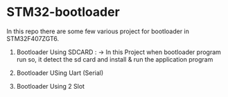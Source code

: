 # STM32-bootloader
In this repo there are some few various project for bootloader in STM32F407ZGT6.

1. Bootloader Using SDCARD :
-> In this Project when bootloader program run so, it detect the sd card and install & run the application program

2. Bootloader USing Uart (Serial)

3. Bootloader Using 2 Slot
